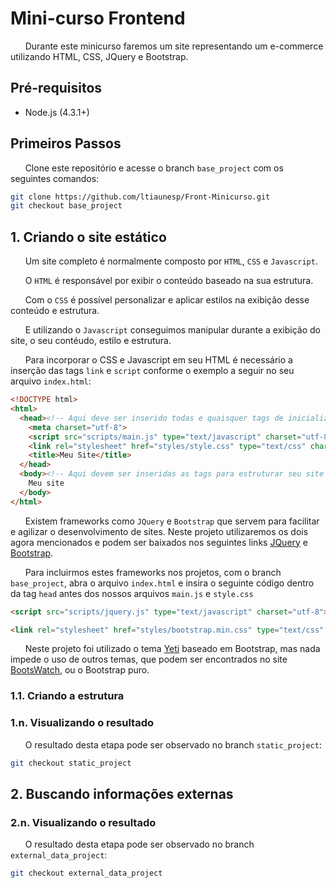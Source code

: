 # Mini-curso Frontend

&nbsp;&nbsp;&nbsp;&nbsp;&nbsp;&nbsp;Durante este minicurso faremos um site representando um e-commerce utilizando HTML, CSS, JQuery e Bootstrap.

## Pré-requisitos
   * Node.js (4.3.1+)

## Primeiros Passos

&nbsp;&nbsp;&nbsp;&nbsp;&nbsp;&nbsp;Clone este repositório e acesse o branch `base_project` com os seguintes comandos:

``` sh
git clone https://github.com/ltiaunesp/Front-Minicurso.git
git checkout base_project
```

## 1. Criando o site estático
&nbsp;&nbsp;&nbsp;&nbsp;&nbsp;&nbsp;Um site completo é normalmente composto por `HTML`, `CSS` e `Javascript`.

&nbsp;&nbsp;&nbsp;&nbsp;&nbsp;&nbsp;O `HTML` é responsável por exibir o conteúdo baseado na sua estrutura.

&nbsp;&nbsp;&nbsp;&nbsp;&nbsp;&nbsp;Com o `CSS` é possível personalizar e aplicar estilos na exibição desse conteúdo e estrutura.

&nbsp;&nbsp;&nbsp;&nbsp;&nbsp;&nbsp;E utilizando o `Javascript` conseguimos manipular durante a exibição do site, o seu contéudo, estilo e estrutura.

&nbsp;&nbsp;&nbsp;&nbsp;&nbsp;&nbsp;Para incorporar o CSS e Javascript em seu HTML é necessário a inserção das tags `link` e `script` conforme o exemplo a seguir no seu arquivo `index.html`:

``` html
<!DOCTYPE html>
<html>
  <head><!-- Aqui deve ser inserido todas e quaisquer tags de inicialização do seu site -->
    <meta charset="utf-8">
    <script src="scripts/main.js" type="text/javascript" charset="utf-8"></script>
    <link rel="stylesheet" href="styles/style.css" type="text/css" charset="utf-8">
    <title>Meu Site</title>
  </head>
  <body><!-- Aqui devem ser inseridas as tags para estruturar seu site -->
    Meu site
  </body>
</html>
```

&nbsp;&nbsp;&nbsp;&nbsp;&nbsp;&nbsp;Existem frameworks como `JQuery` e `Bootstrap` que servem para facilitar e agilizar o desenvolvimento de sites. Neste projeto utilizaremos os dois agora mencionados e podem ser baixados nos seguintes links [JQuery](http://jquery.com/) e [Bootstrap](http://getbootstrap.com/).

&nbsp;&nbsp;&nbsp;&nbsp;&nbsp;&nbsp;Para incluirmos estes frameworks nos projetos, com o branch `base_project`, abra o arquivo `index.html` e insira o seguinte código dentro da tag `head` antes dos nossos arquivos `main.js` e `style.css`

``` html
<script src="scripts/jquery.js" type="text/javascript" charset="utf-8"></script>

<link rel="stylesheet" href="styles/bootstrap.min.css" type="text/css" charset="utf-8">
```


&nbsp;&nbsp;&nbsp;&nbsp;&nbsp;&nbsp;Neste projeto foi utilizado o tema [Yeti](https://bootswatch.com/yeti/) baseado em Bootstrap, mas nada impede o uso de outros temas, que podem ser encontrados no site [BootsWatch](https://bootswatch.com/yeti/), ou o Bootstrap puro.

### 1.1. Criando a estrutura


### 1.n. Visualizando o resultado

&nbsp;&nbsp;&nbsp;&nbsp;&nbsp;&nbsp;O resultado desta etapa pode ser observado no branch `static_project`:

``` sh    
git checkout static_project
```


## 2. Buscando informações externas

### 2.n. Visualizando o resultado
&nbsp;&nbsp;&nbsp;&nbsp;&nbsp;&nbsp;O resultado desta etapa pode ser observado no branch `external_data_project`:

``` sh    
git checkout external_data_project
```
